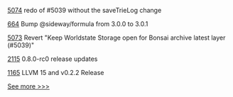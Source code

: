 
[5074](https://github.com/hyperledger/besu/pull/5074) redo of #5039 without the saveTrieLog change

[664](https://github.com/hyperledger-labs/blockchain-carbon-accounting/pull/664) Bump @sideway/formula from 3.0.0 to 3.0.1

[5073](https://github.com/hyperledger/besu/pull/5073) Revert "Keep Worldstate Storage open for Bonsai archive latest layer (#5039)"

[2115](https://github.com/hyperledger/aries-cloudagent-python/pull/2115) 0.8.0-rc0 release updates

[1165](https://github.com/hyperledger/solang/pull/1165) LLVM 15 and v0.2.2 Release


[See more >>>](https://start-here.hyperledger.org/pull-requests)
